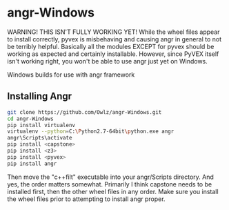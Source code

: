 # angr-Windows

WARNING! THIS ISN'T FULLY WORKING YET! While the wheel files appear to install correctly, pyvex is misbehaving and causing angr in general to not be terribly helpful. Basically all the modules EXCEPT for pyvex should be working as expected and certainly installable. However, since PyVEX itself isn't working right, you won't be able to use angr just yet on Windows.

Windows builds for use with angr framework

## Installing Angr

```bash
git clone https://github.com/Owlz/angr-Windows.git
cd angr-Windows
pip install virtualenv
virtualenv --python=C:\Python2.7-64bit\python.exe angr
angr\Scripts\activate
pip install <capstone>
pip install <z3>
pip install <pyvex>
pip install angr
```

Then move the "c++filt" executable into your angr/Scripts directory. And yes, the order matters somewhat. Primarily I think capstone needs to be installed first, then the other wheel files in any order. Make sure you install the wheel files prior to attempting to install angr proper.
